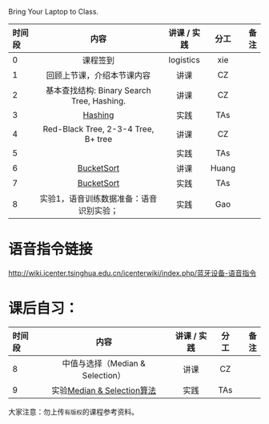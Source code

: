 Bring Your Laptop to Class. 

|时间段     |  内容    | 讲课 / 实践     |  分工  |备注       |
| :---      |   :----:    |   :----:    |    :----:    |       ---: |
|   0       | 课程签到     |  logistics   |     xie     |        |
|   1       | 回顾上节课，介绍本节课内容     |  讲课    |     CZ     |         |
|   2       |   基本查找结构: Binary Search Tree, Hashing.    |  讲课    |     CZ     |         |
|   3       |   [Hashing](../cs161-2018/lecture8_hashing.ipynb)   |  实践    |     TAs     |         |
|   4       |   Red-Black Tree, 2-3-4 Tree, B+ tree    |  讲课    |     CZ     |         |
|   5       |       |  实践    |     TAs     |  
|   6       |   [BucketSort](../WW3/%E6%8E%92%E5%BA%8F%E7%AE%97%E6%B3%95.pdf)      |  讲课    |     Huang     |         |
|   7       |   [BucketSort](../cs161-2018/lecture6_bucketSort.ipynb)  |  实践    |     TAs     |         |
|   8       |  实验1，语音训练数据准备：语音识别实验； | 实践 | Gao |   |

# 语音指令链接
http://wiki.icenter.tsinghua.edu.cn/icenterwiki/index.php/蓝牙设备-语音指令 



# 课后自习：

|时间段     |  内容    | 讲课 / 实践     |  分工  |备注       |
| :---      |   :----:    |   :----:    |    :----:    |       ---: |
|   8       | 中值与选择（Median & Selection）      |  讲课    |     CZ     |         |
|   9       | 实验[Median & Selection算法](../cs161-2018/lecture4_median_selection.ipynb)       |  实践    |     TAs     |         |


大家注意：勿上传``有版权``的课程参考资料。
